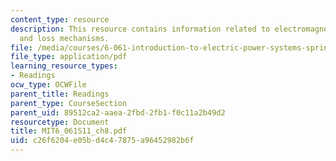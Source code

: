 ```yaml
---
content_type: resource
description: This resource contains information related to electromagnetic forces
  and loss mechanisms.
file: /media/courses/6-061-introduction-to-electric-power-systems-spring-2011/c26f6204e05bd4c47875a96452982b6f_MIT6_061S11_ch8.pdf
file_type: application/pdf
learning_resource_types:
- Readings
ocw_type: OCWFile
parent_title: Readings
parent_type: CourseSection
parent_uid: 89512ca2-aaea-2fbd-2fb1-f0c11a2b49d2
resourcetype: Document
title: MIT6_061S11_ch8.pdf
uid: c26f6204-e05b-d4c4-7875-a96452982b6f
---
```

